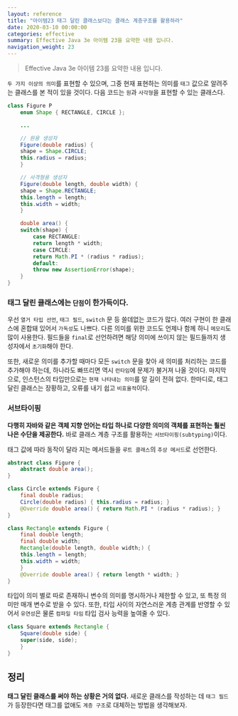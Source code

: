 ```yaml
---
layout: reference
title: "아이템23 태그 달린 클래스보다는 클래스 계층구조를 활용하라"
date: 2020-03-10 00:00:00
categories: effective
summary: Effective Java 3e 아이템 23을 요약한 내용 입니다.
navigation_weight: 23
---
```


> Effective Java 3e 아이템 23를 요약한 내용 입니다.

`두 가지 이상의 의미`를 표현할 수 있으며, 그중 현재 표현하는 의미를 `태그` 값으로 알려주는 클래스를 본 적이 있을 것이다. 다음 코드는 `원`과 `사각형`을 표현할 수 있는 클래스다.

```java
class Figure P
    enum Shape { RECTANGLE, CIRCLE };

    ...

    // 원용 생성자
    Figure(double radius) {
    shape = Shape.CIRCLE;
    this.radius = radius;
    }

    // 사격형용 생성자
    Figure(double length, double width) {
    shape = Shape.RECTANGLE;
    this.length = length;
    this.width = width;
    }

    double area() {
    switch(shape) {
        case RECTANGLE:
        return length * width;
        case CIRCLE:
        return Math.PI * (radius * radius);
        default:
        throw new AssertionError(shape);
    }
}
```

### 태그 달린 클래스에는 `단점`이 한가득이다.

우선 `열거 타입 선언`, `태그 필드`, `switch` 문 등 쓸데없는 코드가 많다. 여러 구현이 한 클래스에 혼합돼 있어서 `가독성`도 나쁘다. 다른 의미를 위한 코드도 언제나 함께 하니 `메모리`도 많이 사용한다. 필드들을 `final`로 선언하려면 해당 의미에 쓰이지 않는 필드들까지 생성자에서 `초기화`해야 한다.

또한, 새로운 의미를 추가할 때마다 모든 `switch` 문을 찾아 새 의미를 처리하는 코드를 추가해야 하는데, 하나라도 빠뜨리면 역시 `런타임`에 문제가 불거져 나올 것이다. 마지막으로, 인스턴스의 타입만으로는 `현재 나타내는 의미`를 알 길이 전혀 없다. 한마디로, 태그 달린 클래스는 장황하고, 오류를 내기 쉽고 `비효율적`이다.

### 서브타이핑

**다행히 자바와 같은 객체 지향 언어는 타입 하나로 다양한 의미의 객체를 표현하는 훨씬 나은 수단을 제공한다.** 바로 클래스 계층 구조를 활용하는 `서브타이핑(subtyping)`이다.

태그 값에 따라 동작이 달라 지는 메서드들을 `루트 클래스`의 `추상 메서드`로 선언한다.

```java
abstract class Figure {
    abstract double area();
}

class Circle extends Figure {
    final double radius;
    Circle(double radius) { this.radius = radius; }
    @Override double area() { return Math.PI * (radius * radius); }
}

class Rectangle extends Figure {
    final double length;
    final double width;
    Rectangle(double length, double width;) {
    this.length = length;
    this.width = width;
    }
    @Override double area() { return length * width; }
}
```

타입이 의미 별로 따로 존재하니 변수의 의미를 명시하거나 제한할 수 있고, 또 특정 의미만 매개 변수로 받을 수 있다. 또한, 타입 사이의 자연스러운 계층 관계를 반영할 수 있어서 `유연성`은 물론 `컴파일 타임` 타입 검사 능력을 높여줄 수 있다.

```java
class Square extends Rectangle {
    Square(double side) {
    super(side, side);
    }
}
```

## 정리

**태그 달린 클래스를 써야 하는 상황은 거의 없다.** 새로운 클래스를 작성하는 데 `태그 필드`가 등장한다면 태그를 없애도 `계층 구조`로 대체하는 방법을 생각해보자.
